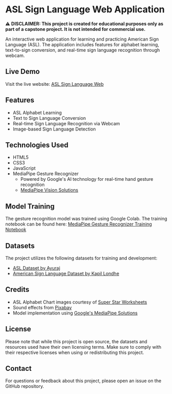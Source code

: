 # ASL Sign Language Web Application

⚠️ **DISCLAIMER: This project is created for educational purposes only as part of a capstone project. It is not intended for commercial use.**

An interactive web application for learning and practicing American Sign Language (ASL). The application includes features for alphabet learning, text-to-sign conversion, and real-time sign language recognition through webcam.

## Live Demo
Visit the live website: [ASL Sign Language Web](https://lart101.github.io/AslSignLanguageWeb/)

## Features
- ASL Alphabet Learning
- Text to Sign Language Conversion
- Real-time Sign Language Recognition via Webcam
- Image-based Sign Language Detection

## Technologies Used
- HTML5
- CSS3
- JavaScript
- MediaPipe Gesture Recognizer 
  - Powered by Google's AI technology for real-time hand gesture recognition
  - [MediaPipe Vision Solutions](https://ai.google.dev/edge/mediapipe/solutions/vision/gesture_recognizer)

## Model Training
The gesture recognition model was trained using Google Colab. The training notebook can be found here:
[MediaPipe Gesture Recognizer Training Notebook](https://colab.research.google.com/github/googlesamples/mediapipe/blob/main/examples/customization/gesture_recognizer.ipynb)

## Datasets
The project utilizes the following datasets for training and development:
- [ASL Dataset by Ayuraj](https://www.kaggle.com/datasets/ayuraj/asl-dataset)
- [American Sign Language Dataset by Kapil Londhe](https://www.kaggle.com/datasets/kapillondhe/american-sign-language)

## Credits
- ASL Alphabet Chart images courtesy of [Super Star Worksheets](https://superstarworksheets.com/asl/asl-alphabet/asl-alphabet-chart/)
- Sound effects from [Pixabay](https://pixabay.com/sound-effects/)
- Model implementation using [Google's MediaPipe Solutions](https://ai.google.dev/edge/mediapipe/solutions/vision/gesture_recognizer)

## License
Please note that while this project is open source, the datasets and resources used have their own licensing terms. Make sure to comply with their respective licenses when using or redistributing this project.

## Contact
For questions or feedback about this project, please open an issue on the GitHub repository.